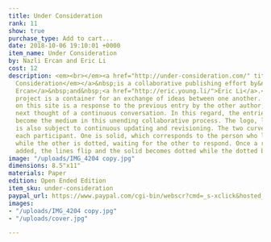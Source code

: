 ```yaml
---
title: Under Consideration
rank: 11
show: true
purchase_type: Add to cart...
date: 2018-10-06 19:10:01 +0000
item_name: Under Consideration
by: Nazli Ercan and Eric Li
cost: 12
description: <em><br></em><a href="http://under-consideration.com/" title=""><em>Under
  Consideration</em></a>&nbsp;is a collaborative publishing effort by&nbsp;<a href="http://nazli-ercan.com/">Nazli
  Ercan</a>&nbsp;and&nbsp;<a href="http://eric.young.li/">Eric Li</a>.<br><br>This
  project is a container for an exchange of ideas between one another. Each new entry
  on this site is a response to the previous entry by the other author; it is the
  next thought of a continuous conversation. In this regard, the entries themselves
  become the medium in this unending collaborative process. The logo, like its contents,
  is also subject to continuous updating and revisioning. The two curved lines signify
  each participant. One is solid, which corresponds to the person who last responded,
  while the other is dotted, waiting for the other to respond. Once a response is
  added, the lines flip and the solid becomes dotted while the dotted becomes solid.
image: "/uploads/IMG_4204 copy.jpg"
dimensions: 8.5"x11"
materials: Paper
edition: Open Ended Edition
item_sku: under-consideration
paypal_url: https://www.paypal.com/cgi-bin/webscr?cmd=_s-xclick&hosted_button_id=FG9X7LSJUKGGJ
images:
- "/uploads/IMG_4204 copy.jpg"
- "/uploads/cover.jpg"

---
```

